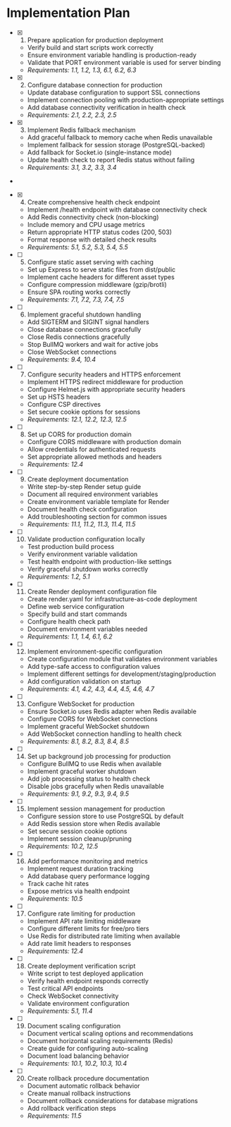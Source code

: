 # Implementation Plan

- [x] 1. Prepare application for production deployment





  - Verify build and start scripts work correctly
  - Ensure environment variable handling is production-ready
  - Validate that PORT environment variable is used for server binding
  - _Requirements: 1.1, 1.2, 1.3, 6.1, 6.2, 6.3_

- [x] 2. Configure database connection for production





  - Update database configuration to support SSL connections
  - Implement connection pooling with production-appropriate settings
  - Add database connectivity verification in health check
  - _Requirements: 2.1, 2.2, 2.3, 2.5_

- [x] 3. Implement Redis fallback mechanism





  - Add graceful fallback to memory cache when Redis unavailable
  - Implement fallback for session storage (PostgreSQL-backed)
  - Add fallback for Socket.io (single-instance mode)
  - Update health check to report Redis status without failing
  - _Requirements: 3.1, 3.2, 3.3, 3.4_
-

- [x] 4. Create comprehensive health check endpoint




  - Implement /health endpoint with database connectivity check
  - Add Redis connectivity check (non-blocking)
  - Include memory and CPU usage metrics
  - Return appropriate HTTP status codes (200, 503)
  - Format response with detailed check results
  - _Requirements: 5.1, 5.2, 5.3, 5.4, 5.5_

- [ ] 5. Configure static asset serving with caching
  - Set up Express to serve static files from dist/public
  - Implement cache headers for different asset types
  - Configure compression middleware (gzip/brotli)
  - Ensure SPA routing works correctly
  - _Requirements: 7.1, 7.2, 7.3, 7.4, 7.5_

- [ ] 6. Implement graceful shutdown handling
  - Add SIGTERM and SIGINT signal handlers
  - Close database connections gracefully
  - Close Redis connections gracefully
  - Stop BullMQ workers and wait for active jobs
  - Close WebSocket connections
  - _Requirements: 9.4, 10.4_

- [ ] 7. Configure security headers and HTTPS enforcement
  - Implement HTTPS redirect middleware for production
  - Configure Helmet.js with appropriate security headers
  - Set up HSTS headers
  - Configure CSP directives
  - Set secure cookie options for sessions
  - _Requirements: 12.1, 12.2, 12.3, 12.5_

- [ ] 8. Set up CORS for production domain
  - Configure CORS middleware with production domain
  - Allow credentials for authenticated requests
  - Set appropriate allowed methods and headers
  - _Requirements: 12.4_

- [ ] 9. Create deployment documentation
  - Write step-by-step Render setup guide
  - Document all required environment variables
  - Create environment variable template for Render
  - Document health check configuration
  - Add troubleshooting section for common issues
  - _Requirements: 11.1, 11.2, 11.3, 11.4, 11.5_

- [ ] 10. Validate production configuration locally
  - Test production build process
  - Verify environment variable validation
  - Test health endpoint with production-like settings
  - Verify graceful shutdown works correctly
  - _Requirements: 1.2, 5.1_

- [ ] 11. Create Render deployment configuration file
  - Create render.yaml for infrastructure-as-code deployment
  - Define web service configuration
  - Specify build and start commands
  - Configure health check path
  - Document environment variables needed
  - _Requirements: 1.1, 1.4, 6.1, 6.2_

- [ ] 12. Implement environment-specific configuration
  - Create configuration module that validates environment variables
  - Add type-safe access to configuration values
  - Implement different settings for development/staging/production
  - Add configuration validation on startup
  - _Requirements: 4.1, 4.2, 4.3, 4.4, 4.5, 4.6, 4.7_

- [ ] 13. Configure WebSocket for production
  - Ensure Socket.io uses Redis adapter when Redis available
  - Configure CORS for WebSocket connections
  - Implement graceful WebSocket shutdown
  - Add WebSocket connection handling to health check
  - _Requirements: 8.1, 8.2, 8.3, 8.4, 8.5_

- [ ] 14. Set up background job processing for production
  - Configure BullMQ to use Redis when available
  - Implement graceful worker shutdown
  - Add job processing status to health check
  - Disable jobs gracefully when Redis unavailable
  - _Requirements: 9.1, 9.2, 9.3, 9.4, 9.5_

- [ ] 15. Implement session management for production
  - Configure session store to use PostgreSQL by default
  - Add Redis session store when Redis available
  - Set secure session cookie options
  - Implement session cleanup/pruning
  - _Requirements: 10.2, 12.5_

- [ ] 16. Add performance monitoring and metrics
  - Implement request duration tracking
  - Add database query performance logging
  - Track cache hit rates
  - Expose metrics via health endpoint
  - _Requirements: 10.5_

- [ ] 17. Configure rate limiting for production
  - Implement API rate limiting middleware
  - Configure different limits for free/pro tiers
  - Use Redis for distributed rate limiting when available
  - Add rate limit headers to responses
  - _Requirements: 12.4_

- [ ] 18. Create deployment verification script
  - Write script to test deployed application
  - Verify health endpoint responds correctly
  - Test critical API endpoints
  - Check WebSocket connectivity
  - Validate environment configuration
  - _Requirements: 5.1, 11.4_

- [ ] 19. Document scaling configuration
  - Document vertical scaling options and recommendations
  - Document horizontal scaling requirements (Redis)
  - Create guide for configuring auto-scaling
  - Document load balancing behavior
  - _Requirements: 10.1, 10.2, 10.3, 10.4_

- [ ] 20. Create rollback procedure documentation
  - Document automatic rollback behavior
  - Create manual rollback instructions
  - Document rollback considerations for database migrations
  - Add rollback verification steps
  - _Requirements: 11.5_
